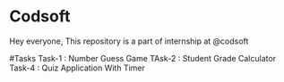 # Codsoft
Hey everyone,
This repository is a part of internship at @codsoft

#Tasks
Task-1 : Number Guess Game
TAsk-2 : Student Grade Calculator
Task-4 : Quiz Application With Timer
